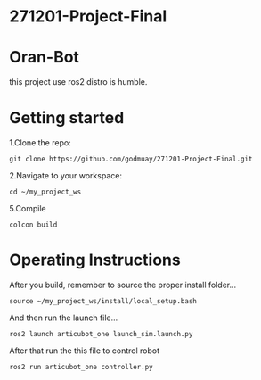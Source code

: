 # 271201-Project-Final
# Oran-Bot
this project use ros2 distro is humble.
# Getting started
1.Clone the repo:
```
git clone https://github.com/godmuay/271201-Project-Final.git
```
2.Navigate to your workspace:
```
cd ~/my_project_ws
```
5.Compile
```
colcon build
```
# Operating Instructions
After you build, remember to source the proper install folder...
```
source ~/my_project_ws/install/local_setup.bash
```
And then run the launch file...
```
ros2 launch articubot_one launch_sim.launch.py
```
After that run the this file to control robot
```
ros2 run articubot_one controller.py
